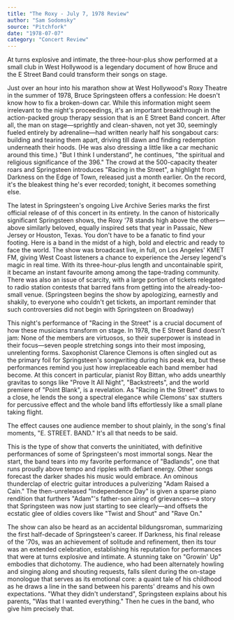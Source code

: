 ```yaml
---
title: "The Roxy - July 7, 1978 Review"
author: "Sam Sodomsky"
source: "Pitchfork"
date: "1978-07-07"
category: "Concert Review"
---
```


At turns explosive and intimate, the three-hour-plus show performed at a small club in West Hollywood is a legendary document of how Bruce and the E Street Band could transform their songs on stage.

Just over an hour into his marathon show at West Hollywood's Roxy Theatre in the summer of 1978, Bruce Springsteen offers a confession: He doesn't know how to fix a broken-down car. While this information might seem irrelevant to the night's proceedings, it's an important breakthrough in the action-packed group therapy session that is an E Street Band concert. After all, the man on stage—sprightly and clean-shaven, not yet 30, seemingly fueled entirely by adrenaline—had written nearly half his songabout cars: building and tearing them apart, driving till dawn and finding redemption underneath their hoods. (He was also dressing a little like a car mechanic around this time.) "But I think I understand", he continues, "the spiritual and religious significance of the 396." The crowd at the 500-capacity theater roars and Springsteen introduces "Racing in the Street", a highlight from Darkness on the Edge of Town, released just a month earlier. On the record, it's the bleakest thing he's ever recorded; tonight, it becomes something else.

The latest in Springsteen's ongoing Live Archive Series marks the first official release of of this concert in its entirety. In the canon of historically significant Springsteen shows, the Roxy '78 stands high above the others—above similarly beloved, equally inspired sets that year in Passaic, New Jersey or Houston, Texas. You don't have to be a fanatic to find your footing. Here is a band in the midst of a high, bold and electric and ready to face the world. The show was broadcast live, in full, on Los Angeles' KMET FM, giving West Coast listeners a chance to experience the Jersey legend's magic in real time. With its three-hour-plus length and uncontainable spirit, it became an instant favourite among among the tape-trading community. There was also an issue of scarcity, with a large portion of tickets relegated to radio station contests that barred fans from getting into the already-too-small venue. (Springsteen begins the show by apologizing, earnestly and shakily, to everyone who couldn't get tickets, an important reminder that such controversies did not begin with Springsteen on Broadway)

This night's performance of "Racing in the Street" is a crucial document of how these musicians transform on stage. In 1978, the E Street Band doesn't jam: None of the members are virtuosos, so their superpower is instead in their focus—seven people stretching songs into their most imposing, unrelenting forms. Saxophonist Clarence Clemons is often singled out as the primary foil for Springsteen's songwriting during his peak era, but these performances remind you just how irreplaceable each band member had become. At this concert in particular, pianist Roy Bittan, who adds unearthly gravitas to songs like "Prove It All Night", "Backstreets", and the world premiere of "Point Blank", is a revelation. As "Racing in the Street" draws to a close, he lends the song a spectral elegance while Clemons' sax stutters for percussive effect and the whole band lifts effortlessly like a small plane taking flight.

The effect causes one audience member to shout plainly, in the song's final moments, "E. STREET. BAND." It's all that needs to be said.

This is the type of show that converts the uninitiated, with definitive performances of some of Springsteen's most immortal songs. Near the start, the band tears into my favorite performance of "Badlands", one that runs proudly above tempo and ripples with defiant energy. Other songs forecast the darker shades his music would embrace. An ominous thunderclap of electric guitar introduces a pulverizing "Adam Raised a Cain." The then-unreleased "Independence Day" is given a sparse piano rendition that furthers "Adam"'s father-son airing of grievances—a story that Springsteen was now just starting to see clearly—and offsets the ecstatic glee of oldies covers like "Twist and Shout" and "Rave On."

The show can also be heard as an accidental bildungsroman, summarizing the first half-decade of Springsteen's career. If Darkness, his final release of the '70s, was an achievement of solitude and refinement, then its tour was an extended celebration, establishing his reputation for performances that were at turns explosive and intimate. A stunning take on "Growin' Up" embodies that dichotomy. The audience, who had been alternately howling and singing along and shouting requests, falls silent during the on-stage monologue that serves as its emotional core: a quaint tale of his childhood as he draws a line in the sand between his parents' dreams and his own expectations. "What they didn't understand", Springsteen explains about his parents, "Was that I wanted everything." Then he cues in the band, who give him precisely that.
